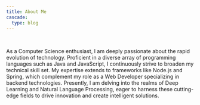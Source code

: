 ```yaml
---
title: About Me
cascade:
  type: blog
---
```


<br>


As a Computer Science enthusiast, I am deeply passionate about the rapid evolution of technology. Proficient in a diverse array of programming languages such as Java and JavaScript, I continuously strive to broaden my technical skill set. My expertise extends to frameworks like Node.js and Spring, which complement my role as a Web Developer specializing in backend technologies. Presently, I am delving into the realms of Deep Learning and Natural Language Processing, eager to harness these cutting-edge fields to drive innovation and create intelligent solutions.

